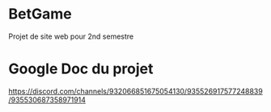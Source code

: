 # BetGame

Projet de site web pour 2nd semestre

# Google Doc du projet

https://discord.com/channels/932066851675054130/935526917577248839/935530687358971914
